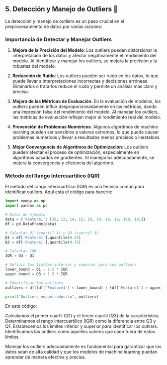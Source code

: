 ## 5. Detección y Manejo de Outliers 🚨

La detección y manejo de outliers es un paso crucial en el preprocesamiento de datos por varias razones:

### Importancia de Detectar y Manejar Outliers

1. **Mejora de la Precisión del Modelo**: Los outliers pueden distorsionar la interpretación de los datos y afectar negativamente el rendimiento del modelo. Al identificar y manejar los outliers, se mejora la precisión y la robustez del modelo.

2. **Reducción de Ruido**: Los outliers pueden ser ruido en los datos, lo que puede llevar a interpretaciones incorrectas y decisiones erróneas. Eliminarlos o tratarlos reduce el ruido y permite un análisis más claro y preciso.

3. **Mejora de las Métricas de Evaluación**: En la evaluación de modelos, los outliers pueden influir desproporcionadamente en las métricas, dando una impresión falsa del rendimiento del modelo. Al manejar los outliers, las métricas de evaluación reflejan mejor el rendimiento real del modelo.

4. **Prevención de Problemas Numéricos**: Algunos algoritmos de machine learning pueden ser sensibles a valores extremos, lo que puede causar problemas numéricos y llevar a resultados menos precisos o inestables.

5. **Mejor Convergencia de Algoritmos de Optimización**: Los outliers pueden afectar el proceso de optimización, especialmente en algoritmos basados en gradientes. Al manejarlos adecuadamente, se mejora la convergencia y eficiencia del algoritmo.

### Método del Rango Intercuartílico (IQR)

El método del rango intercuartílico (IQR) es una técnica común para identificar outliers. Aquí está el código para hacerlo:

```python
import numpy as np
import pandas as pd

# Datos de ejemplo
data = {'Feature1': [10, 12, 14, 15, 10, 10, 18, 19, 100, 101]}
df = pd.DataFrame(data)

# Calcular Q1 (cuartil 1) y Q3 (cuartil 3)
Q1 = df['Feature1'].quantile(0.25)
Q3 = df['Feature1'].quantile(0.75)

# Calcular IQR
IQR = Q3 - Q1

# Definir los límites inferior y superior para los outliers
lower_bound = Q1 - 1.5 * IQR
upper_bound = Q3 + 1.5 * IQR

# Identificar los outliers
outliers = df[(df['Feature1'] < lower_bound) | (df['Feature1'] > upper_bound)]

print("Outliers encontrados:\n", outliers)
```
En este código:

Calculamos el primer cuartil (Q1) y el tercer cuartil (Q3) de la característica.
Determinamos el rango intercuartílico (IQR) como la diferencia entre Q3 y Q1.
Establecemos los límites inferior y superior para identificar los outliers.
Identificamos los outliers como aquellos valores que caen fuera de estos límites.

Manejar los outliers adecuadamente es fundamental para garantizar que los datos sean de alta calidad y que los modelos de machine learning puedan aprender de manera efectiva y precisa.
